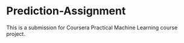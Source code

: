 # Prediction-Assignment
This is a submission for Coursera Practical Machine Learning course project.
